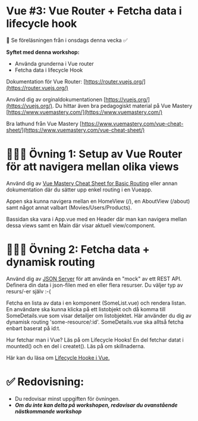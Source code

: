 
# Vue #3: Vue Router + Fetcha data i lifecycle hook

👋 Se föreläsningen från i onsdags denna vecka  ✅ 

**Syftet med denna workshop:** 

* Använda grunderna i Vue router 
* Fetcha data i lifecycle Hook

Dokumentation för Vue Router: [https://router.vuejs.org/](https://router.vuejs.org/)

Använd dig av orginaldokumentationen [https://vuejs.org/](https://vuejs.org/). Du hittar även bra pedagogiskt material på Vue Mastery [https://www.vuemastery.com/](https://www.vuemastery.com/)

Bra lathund från Vue Mastery [https://www.vuemastery.com/vue-cheat-sheet/](https://www.vuemastery.com/vue-cheat-sheet/)


# 👩🏽‍💻 Övning 1: Setup av Vue Router för att navigera mellan olika views

Använd dig av [Vue Mastery Cheat Sheet for Basic Routing](https://storage.googleapis.com/vue-mastery.appspot.com/flamelink/media/Vue-Router-Cheat-Sheet.pdf?GoogleAccessId=firebase-adminsdk-jyioc%40vue-mastery.iam.gserviceaccount.com&Expires=16725225600&Signature=sQMP0BSwCpYgLovvlojzWUBxRG3QGnq6qwcFfAeT4h3mFKSh%2B38P5oSUnxDKdsCxsgGnsHaOUqapaEw%2FukuXSCf6H6jA4Pb14ajGWTISWxP2E6VaKfTQ9jz8B4AY0GiFJlIrEE1x3njfQgF7IoUMaeJdddFU3ZJ3CNiuvcvk5IM0DKDFU0exMK0xJZIqnUtb9iWbihcJrZaY5hb4JBiGzooDX%2BgXzaUZzIINNsHyrVRk%2FMKWCGlezR%2FIewZ1YXIiGT5RPau6kGK%2BxTs7K3Rgf2%2Bcm%2BYkyfz3Ai87gfM%2BoKY5m%2FDq8sn7%2BsdMoquHP2NWncox8sR1mogWAEM8uzJDbQ%3D%3D) eller annan dokumentation där du sätter upp enkel routing i en Vueapp. 

Appen ska kunna navigera mellan en HomeView (/), en AboutView (/about) samt något annat valbart (Movies/Users/Products). 

Bassidan ska vara i App.vue med en Header där man kan navigera mellan dessa views samt en Main där <router-view/> visar aktuell view/component.

# 👩🏽‍💻 Övning 2: Fetcha data + dynamisk routing

Använd dig av [JSON Server](https://github.com/typicode/json-server) för att använda en "mock" av ett REST API. Definera din data i json-filen med en eller flera resurser. Du väljer typ av resurs/-er själv :-(

Fetcha en lista av data i en komponent (SomeList.vue) och rendera listan. En användare ska kunna klicka på ett listobjekt och då komma till SomeDetails.vue som visar detailjer om listobjektet. Här använder du dig av dynamisk routing 'some-resource/:id'. SomeDetails.vue ska alltså fetcha enbart baserat på id:t.

Hur fetchar man i Vue? Läs på om Lifecycle Hooks! En del fetchar datat i mounted() och en del i createt(). Läs på om skillnaderna.

Här kan du läsa om [Lifecycle Hooke i Vue.](https://vuejs.org/guide/essentials/lifecycle.html)



# ✅ Redovisning:
* Du redovisar minst uppgiften för övningen. 
* ***Om du inte kan delta på workshopen, redovisar du ovanstående nästkommande workshop***







